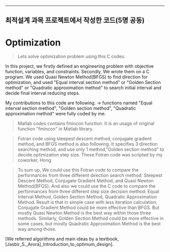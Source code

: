 ----------------------------------------------------------------
최적설계 과목 프로젝트에서 작성한 코드(5명 공동)
-----------------------------------------------------------------

# Optimization

> Lets solve optimization problem using this C codes. 

In this project, we firstly defined an engineering problem with objective function, variables, and constraints.
Secondly, We wrote them on a C program. We used Quasi Newton Method(BFGS) to find direction for optimization, and used "Equal interval section method" or "Golden Section method" or "Quadratic approximation method" to search initial interval and decide final interval reducing steps.

My contributions to this code are following. -> functions named "Equal interval section method", "Golden section method", "Quadratic approximation method" were fully coded by me.

> Matlab codes contains fmincon function. It is an usage of original function "fmincon" in Matlab library. 

> Fotran code using steepest descent method, conjugate gradient method, and BFGS method is also following. It specifies 3 direction searching method, and use only 1 method,"Golden section method" to decide optimization step size. These Fotran code was scripted by my coworker, Hong.

> To sum up, We could use this Fotran code to compare the performances from three different direction search method: Steepest Descent Method, Conjugate Gradient Method, and Quasi Newton Method(BFGS). And also we could use the C code to compare the performances from three different step size decision method: Equal Interval Method, Golden Section Method, Quadratic Approximation Method.
 Result is that in simple case with less iteration calculation, Conjugate Gradient Method could be more effective than BFGS. But mostly Quasi Newton Method is the best way within those three methods. Similarly, Golden Section Method could be more effective in some cases, but mostly Quadratic Approximation Method is the best way among those.



[We referred algorithms and main ideas by a textbook, [Jasbir_S._Arora]_Introduction_to_optimum_design].

